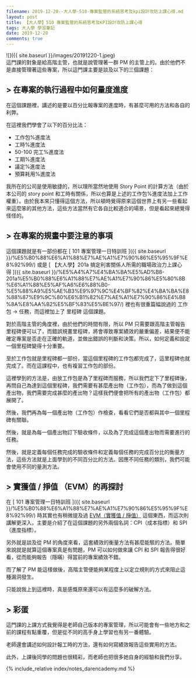 ```yaml
---
filename: 2019-12-20--大人學-510-專案監管的系統思考及kpi設計攻防上課心得.md
layout: post
title: 【大人學】510 專案監管的系統思考及KPI設計攻防上課心得
tags: 大人學 學習筆記
date: 2019-12-20
comments: true
---
```


![]({{ site.baseurl }}/images/20191220-1.jpeg)  
這門課的對象是給高階主管，也就是說管理著一群 PM 的主管上的。由於他們不是直接管理著這些專案，所以這門課主要是談及以下的三個課題：

## > 在專案的執行過程中如何量度進度

在這個課題裡，講述的是要以百分比報專案的進度時，有甚麼可用的方法和各自的利弊。

在這裡我們學會了以下的百分比法：

* 工作包%進度法
* 工時%進度法
* 50-100 完工%進度法
* 工期%進度法
* 議定%進度法
* 預算耗用%進度法

我所在的公司是使用敏捷的，所以理所當然地使用 Story Point 的計算方法（由於本公司的 story point 和工時有關係，所以也算是上述的工作包%進度法加上工作權重）。由於我本來只懂得這個方法，所以頓時覺得原來這個世界上有另一些看起來這麼笨的其他方法，這些方法當然有它各自比較適合的場景，但是看起來總覺得怪怪的。

## > 在專案的規畫中要注意的事項

這個課題就是有一部份都在 [ 101 專案管理一日特訓班 ]({{ site.baseurl }}/%E5%B0%88%E6%A1%88%E7%AE%A1%E7%90%86%E5%95%9F%E8%92%99/) 或是 [ 【大人學】201a 搞定利害關係人所需的職場政治力上課心得 ]({{ site.baseurl }}/%E5%A4%A7%E4%BA%BA%E5%AD%B8-201a%E5%B0%88%E6%A1%88%E7%AE%A1%E7%90%86%E5%80%8B%E6%A1%88%E5%AF%A6%E6%88%B0-%E5%88%A9%E5%AE%B3%E9%97%9C%E4%BF%82%E4%BA%BA%E8%88%87%E9%9C%80%E6%B1%82%E7%AE%A1%E7%90%86%E4%B8%8A%E8%AA%B2%E5%BF%83%E5%BE%97/) 裡也有很重篇幅說過的 工作包 -\> 任務，而這裡加上了 里程碑 這個課題。

對於高階主管的角度裡，由於他們的時間有限，所以 PM 只需要跟高階主管報告里程碑便可以了，而錯誤規畫里程碑，將會導致專案績效的嚴重偏差，結果便不能確定專案是否走在正確的軌道，並做出錯誤的判斷和決策。所以，如何定義和設定一個里程碑變得十分重要。

至於工作包就是里程碑都一部份，當這個里程碑的工作包都完成了，這里程碑也就完成了。而在這課程中，也有複習工作包的部份。

這裡學到的方法是，由放工作包是為了里程碑而服務，所以我們定下了里程碑後，再問自己為達到這個里程碑，我們需要有甚麼產出物（工作包），而為了做到這個產出物，我們需要完成甚麼的產出物？這樣我們便會把所有的產出物（工作包）都展開了。

然後，我們再為每一個產出物（工作包）作檢查，看看它們是否都與其中一個里程碑有關聯。

然後，就是為每一個產出物訂下驗收條件，以及為了完成這個產出物而需要進行的任務。

然後，就是定義每個任務完成的驗收條件和定義每個任務的完成百分比的衡量方法，這些方法就是上面學到的不同百分比的方法。因應不同任務的類別，我們可能會使用不同的量測方法。

## > 實獲值 / 掙值 （EVM）的再探討

在 [ 101 專案管理一日特訓班 ]({{ site.baseurl }}/%E5%B0%88%E6%A1%88%E7%AE%A1%E7%90%86%E5%95%9F%E8%92%99/) 時其實也有稍微提及過 [EVM（實獲值 / 掙值）](https://zh.wikipedia.org/wiki/%E6%8C%A3%E5%80%BC%E7%AE%A1%E7%90%86)  這個東西，而這次則講解更深入，主要是介紹了在這個課題的另外兩個名詞：CPI（成本指標）和 SPI（進度指標）。

另外就是談及從 PM 的角度來看，這套績效的衡量方法有甚麼能駭的方法。簡單來說就是就算這個專案真是有問題，PM 可以如何做來讓 CPI 和 SPI 報告得很好看，從而能夠報告（隱暪）得當前的專案績效不錯。

而了解了 PM 能這樣做後，高階主管便能夠某程度上以定立規則的方式來阻止這種漏洞發生。

只能說我上到這裡時，真是感慨原來還可以有這麼多的破解方法。

## > 彩蛋

這門課的上課方式我覺得是老師自己版本的專案管理，所以可能會有一些地方和之前的課程有點重覆，但是從不同的高手身上學習也有另一番體驗。

老師還會講述如何設計報工時的方法，還有如何寫績效報告這些實用的方法。

此外，上課後同學的問題也很精彩，而老師也把很多她自身的經驗和我們分享。

{% include_relative index/notes_darencademy.md %}